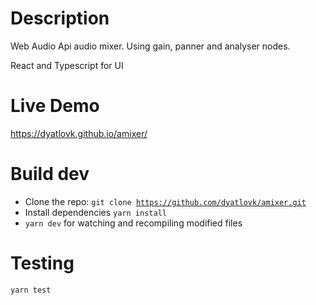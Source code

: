 # Description

Web Audio Api audio mixer.
Using gain, panner and analyser nodes.

React and Typescript for UI

# Live Demo

https://dyatlovk.github.io/amixer/

# Build dev

- Clone the repo: <code>git clone https://github.com/dyatlovk/amixer.git</code>
- Install dependencies <code>yarn install</code>
- <code>yarn dev</code> for watching and recompiling modified files

# Testing

<code>yarn test</code>
